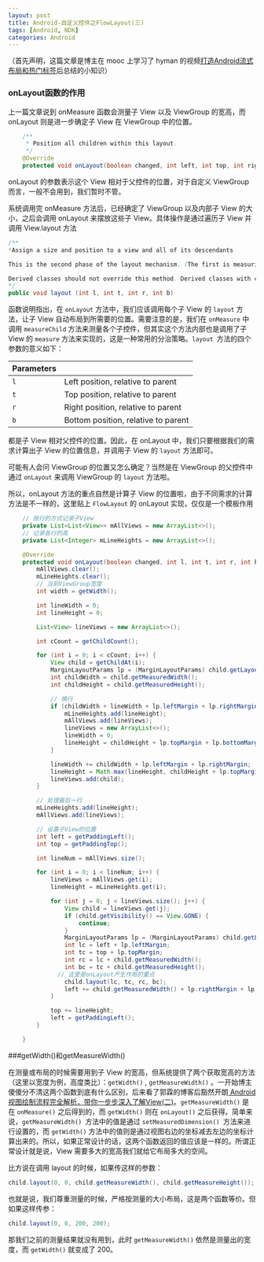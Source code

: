 ```yaml
---
layout: post
title: Android-自定义控件之FlowLayout(三)
tags: [Android, NDK]
categories: Android
---
```


（首先声明，这篇文章是博主在 mooc 上学习了 hyman 的视频[打造Android流式布局和热门标签](http://mooc.guokr.com/career/3170/%E6%89%93%E9%80%A0Android%E6%B5%81%E5%BC%8F%E5%B8%83%E5%B1%80%E5%92%8C%E7%83%AD%E9%97%A8%E6%A0%87%E7%AD%BE/)后总结的小知识）

<!--more-->

### onLayout函数的作用

上一篇文章说到 onMeasure 函数会测量子 View 以及 ViewGroup 的宽高，而 onLayout 则是进一步确定子 View 在 ViewGroup 中的位置。

``` java
    /**
     * Position all children within this layout.
     */
    @Override
    protected void onLayout(boolean changed, int left, int top, int right, int bottom)
```

onLayout 的参数表示这个 View 相对于父控件的位置，对于自定义 ViewGroup 而言，一般不会用到，我们暂时不管。

系统调用完 onMeasure 方法后，已经确定了 ViewGroup 以及内部子 View 的大小，之后会调用 onLayout 来摆放这些子 View。具体操作是通过遍历子 View 并调用 View.layout 方法

``` java
/**
*Assign a size and position to a view and all of its descendants

This is the second phase of the layout mechanism. (The first is measuring). In this phase, each parent calls layout on all of its children to position them. This is typically done using the child measurements that were stored in the measure pass().

Derived classes should not override this method. Derived classes with children should override onLayout. In that method, they should call layout on each of their children.
*/
public void layout (int l, int t, int r, int b)
```

函数说明指出，在 `onLayout` 方法中，我们应该调用每个子 View 的 `layout` 方法，让子 View 自动布局到所需要的位置。需要注意的是，我们在 `onMeasure` 中调用 `measureChild` 方法来测量各个子控件，但其实这个方法内部也是调用了子 View 的 `measure` 方法来实现的，这是一种常用的分治策略。`layout `方法的四个参数的意义如下：

| Parameters |                                     |
| ---------- | ----------------------------------- |
| `l`        | Left position, relative to parent   |
| `t`        | Top position, relative to parent    |
| `r`        | Right position, relative to parent  |
| `b`        | Bottom position, relative to parent |

都是子 View 相对父控件的位置。因此，在 onLayout 中，我们只要根据我们的需求计算出子 View 的位置信息，并调用子 View 的 `layout` 方法即可。

可能有人会问 ViewGroup 的位置又怎么确定？当然是在 ViewGroup 的父控件中通过 `onLayout` 来调用 ViewGroup 的 `layout` 方法啦。

所以，onLayout 方法的重点自然是计算子 View 的位置啦，由于不同需求的计算方法是不一样的，这里贴上 `FlowLayout` 的 onLayout 实现，仅仅是一个模板作用

``` java
    // 按行的方式记录子View
    private List<List<View>> mAllViews = new ArrayList<>();
    // 记录各行的高
    private List<Integer> mLineHeights = new ArrayList<>();

    @Override
    protected void onLayout(boolean changed, int l, int t, int r, int b) {
        mAllViews.clear();
        mLineHeights.clear();
        // 当前ViewGroup宽度
        int width = getWidth();

        int lineWidth = 0;
        int lineHeight = 0;

        List<View> lineViews = new ArrayList<>();

        int cCount = getChildCount();

        for (int i = 0; i < cCount; i++) {
            View child = getChildAt(i);
            MarginLayoutParams lp = (MarginLayoutParams) child.getLayoutParams();
            int childWidth = child.getMeasuredWidth();
            int childHeight = child.getMeasuredHeight();

            // 换行
            if (childWidth + lineWidth + lp.leftMargin + lp.rightMargin > width - getPaddingLeft() - getPaddingRight()) {
                mLineHeights.add(lineHeight);
                mAllViews.add(lineViews);
                lineViews = new ArrayList<>();
                lineWidth = 0;
                lineHeight = childHeight + lp.topMargin + lp.bottomMargin;
            }

            lineWidth += childWidth + lp.leftMargin + lp.rightMargin;
            lineHeight = Math.max(lineHeight, childHeight + lp.topMargin + lp.bottomMargin);
            lineViews.add(child);
        }

        // 处理最后一行
        mLineHeights.add(lineHeight);
        mAllViews.add(lineViews);

        // 设置子View的位置
        int left = getPaddingLeft();
        int top = getPaddingTop();

        int lineNum = mAllViews.size();

        for (int i = 0; i < lineNum; i++) {
            lineViews = mAllViews.get(i);
            lineHeight = mLineHeights.get(i);

            for (int j = 0; j < lineViews.size(); j++) {
                View child = lineViews.get(j);
                if (child.getVisibility() == View.GONE) {
                    continue;
                }
                MarginLayoutParams lp = (MarginLayoutParams) child.getLayoutParams();
                int lc = left + lp.leftMargin;
                int tc = top + lp.topMargin;
                int rc = lc + child.getMeasuredWidth();
                int bc = tc + child.getMeasuredHeight();
              // 这里是onLayout产生作用的重点
                child.layout(lc, tc, rc, bc);
                left += child.getMeasuredWidth() + lp.rightMargin + lp.leftMargin;
            }

            top += lineHeight;
            left = getPaddingLeft();
        }

    }
```

###getWidth()和getMeasureWidth()

在测量或布局的时候需要用到子 View 的宽高，但系统提供了两个获取宽高的方法（这里以宽度为例，高度类比）：`getWidth()` ,  `getMeasureWidth()` 。一开始博主傻傻分不清这两个函数到底有什么区别，后来看了郭霖的博客后豁然开朗[ Android视图绘制流程完全解析，带你一步步深入了解View(二)](http://blog.csdn.net/guolin_blog/article/details/16330267)。`getMeasureWidth()` 是在 `onMeasure()` 之后得到的，而 `getWidth()` 则在 `onLayout()` 之后获得。简单来说，`getMeasureWidth() `方法中的值是通过 `setMeasuredDimension() `方法来进行设置的，而 `getWidth()` 方法中的值则是通过视图右边的坐标减去左边的坐标计算出来的。所以，如果正常设计的话，这两个函数返回的值应该是一样的。所谓正常设计就是说，View 需要多大的宽高我们就给它布局多大的空间。

比方说在调用 layout 的时候，如果传这样的参数：

```java
child.layout(0, 0, child.getMeasureWidth(), child.getMeasureHeight());
```

也就是说，我们尊重测量的时候，严格按测量的大小布局，这是两个函数等价。但如果这样传参：

```java
child.layout(0, 0, 200, 200);
```

那我们之前的测量结果就没有用到，此时 `getMeasureWidth()` 依然是测量出的宽度，而 `getWidth()` 就变成了 200。





